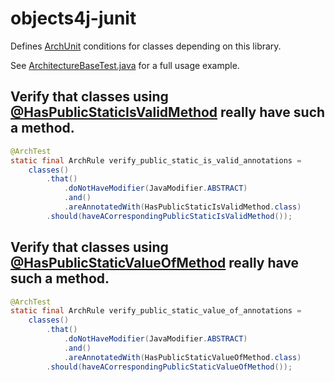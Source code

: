 # objects4j-junit
Defines [ArchUnit](https://www.archunit.org/) conditions for classes depending on this library.

See [ArchitectureBaseTest.java](src/test/java/org/fuin/objects4j/junit/ArchitectureBaseTest.java) for a full usage example.

## Verify that classes using [@HasPublicStaticIsValidMethod](../common/src/main/java/org/fuin/objects4j/common/HasPublicStaticIsValidMethod.java) really have such a method.
```java
@ArchTest
static final ArchRule verify_public_static_is_valid_annotations =
    classes()
        .that()
            .doNotHaveModifier(JavaModifier.ABSTRACT)
            .and()
            .areAnnotatedWith(HasPublicStaticIsValidMethod.class)
        .should(haveACorrespondingPublicStaticIsValidMethod());
```

## Verify that classes using [@HasPublicStaticValueOfMethod](../common/src/main/java/org/fuin/objects4j/common/HasPublicStaticValueOfMethod.java) really have such a method.
```java
@ArchTest
static final ArchRule verify_public_static_value_of_annotations =
    classes()
        .that()
            .doNotHaveModifier(JavaModifier.ABSTRACT)
            .and()
            .areAnnotatedWith(HasPublicStaticValueOfMethod.class)
        .should(haveACorrespondingPublicStaticValueOfMethod());
```